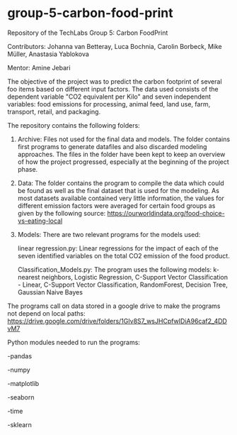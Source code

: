 # group-5-carbon-food-print
Repository of the TechLabs Group 5: Carbon FoodPrint

Contributors: Johanna van Betteray, Luca Bochnia, Carolin Borbeck, Mike Müller, Anastasia Yablokova

Mentor: Amine Jebari

The objective of the project was to predict the carbon footprint of several foo items based on different input factors. The data used consists of the dependent
variable "CO2 equivalent per Kilo" and seven independent variables: food emissions for processing, animal feed, land use, farm, transport, retail, and packaging.

The repository contains the following folders:

1. Archive:
    Files not used for the final data and models. The folder contains first programs to generate datafiles and also discarded modeling approaches. 
    The files in the folder have been kept to keep an overview of how the project progressed, especially at the beginning of the project phase.
2. Data:
    The folder contains the program to compile the data which could be found as well as the final dataset that is used for the modeling. 
    As most datasets available contained very little information, the values for different emission factors were averaged for certain food groups as given by 
    the following source: 
    https://ourworldindata.org/food-choice-vs-eating-local
3. Models:
    There are two relevant programs for the models used:
    
    linear regression.py: 
      Linear regressions for the impact of each of the seven identified variables on the total CO2 emission of the food product.
      
    Classification_Models.py: 
      The program uses the following models: k-nearest neighbors, Logistic Regression, C-Support Vector Classification - Linear,
      C-Support Vector Classification, RandomForest, Decision Tree, Gaussian Naive Bayes
      
The programs call on data stored in a google drive to make the programs not depend on local paths:
https://drive.google.com/drive/folders/1GIv8S7_wsJHCpfwIDiA96caf2_4DDvM7

Python modules needed to run the programs:

-pandas

-numpy

-matplotlib

-seaborn

-time

-sklearn

